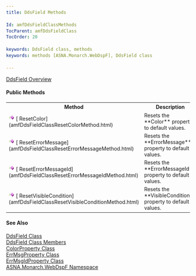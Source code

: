 ```yaml
---
title: DdsField Methods

Id: amfDdsFieldClassMethods
TocParent: amfDdsFieldClass
TocOrder: 20

keywords: DdsField class, methods
keywords: methods [ASNA.Monarch.WebDspF], DdsField class

---
```


[DdsField Overview](amfDdsFieldClass.html)
<!--mine -->

#### Public Methods
<table class="mytable" cellspacing="0" cellpadding="4" width="90%">
          <colgroup>
          <col width="30%" />
          <col width="70%" />
          </colgroup>
          <tr><th>Method</th>
          <th>Description</th>
          </tr>
          <tr>
            <td><img class="hcp4" style="WIDTH: 16px; HEIGHT: 16px" height="16" alt="public method" src="Images/Methods.bmp" width="16" border="0" />
              [
              ResetColor](amfDdsFieldClassResetColorMethod.html)
            </td>
            <td>Resets the 
 **Color**  property to default values.</td>
          </tr>
          <tr>
            <td><img class="hcp4" style="WIDTH: 16px; HEIGHT: 16px" height="16" alt="public method" src="Images/Methods.bmp" width="16" border="0" />
              [
              ResetErrorMessage](amfDdsFieldClassResetErrorMessageMethod.html)
            </td>
            <td>Resets the 
 **ErrorMessage**  property to default values.</td>
          </tr>
          <tr>
            <td><img class="hcp4" style="WIDTH: 16px; HEIGHT: 16px" height="16" alt="public method" src="Images/Methods.bmp" width="16" border="0" />
              [
              ResetErrorMessageId](amfDdsFieldClassResetErrorMessageIdMethod.html)
            </td>
            <td>Resets the 
 **ErrorMessageId**  property to default values.</td>
          </tr>
          <tr>
            <td><img class="hcp4" style="WIDTH: 16px; HEIGHT: 16px" height="16" alt="public method" src="Images/Methods.bmp" width="16" border="0" />
              [
              ResetVisibleCondition](amfDdsFieldClassResetVisibleConditionMethod.html)
            </td>
            <td>Resets the 
 **VisibleCondition**  property to default values.</td>
          </tr>
</table>

#### See Also
[DdsField
      Class](amfDdsFieldClass.html)
      <br clear="none" />
      [DdsField
      Class Members](amfDdsFieldClassMembers.html)
      <br clear="none" />
      [
      ColorProperty Class](amfColorPropertyClass.html)
      <br clear="none" />
      [
      ErrMsgProperty Class](amfErrMsgPropertyClass.html)
      <br clear="none" />
      [
      ErrMsgIdProperty Class](amfErrMsgIdPropertyClass.html)
      <br clear="none" />
      [
      ASNA.Monarch.WebDspF Namespace](amfWebDspFNamespace.html)


